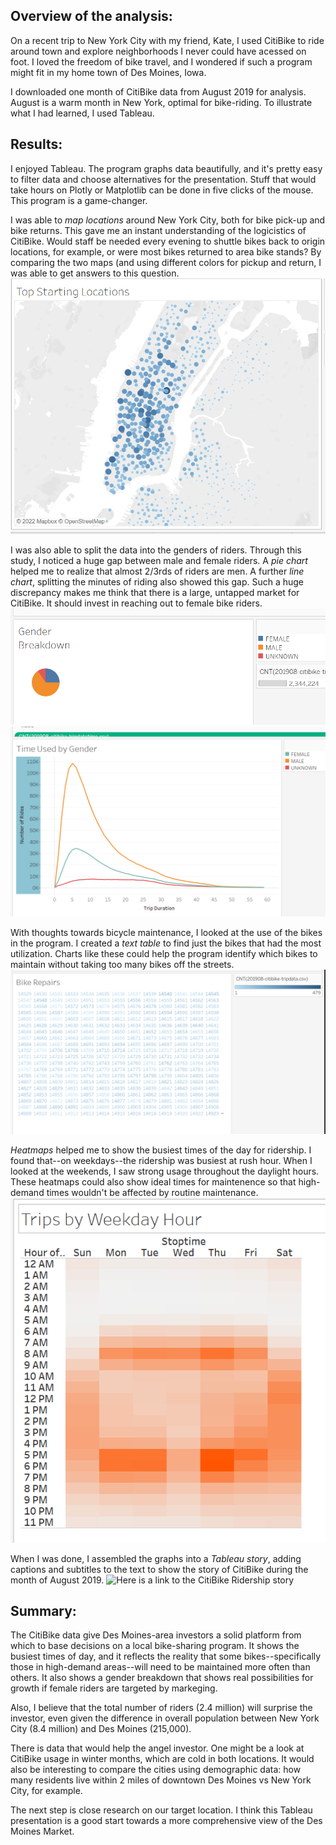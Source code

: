 ## Overview of the analysis: 
On a recent trip to New York City with my friend, Kate, I used CitiBike to ride around town and explore neighborhoods I never could have acessed on foot. I loved the freedom of bike travel, and I wondered if such a program might fit in my home town of Des Moines, Iowa.

I downloaded one month of CitiBike data from August 2019 for analysis. August is a warm month in New York, optimal for bike-riding. To illustrate what I had learned, I used Tableau.

## Results: 
I enjoyed Tableau. The program graphs data beautifully, and it's pretty easy to filter data and choose alternatives for the presentation. Stuff that would take hours on Plotly or Matplotlib can be done in five clicks of the mouse. This program is a game-changer.

I was able to *map locations* around New York City, both for bike pick-up and bike returns. This gave me an instant understanding of the logicistics of CitiBike. Would staff be needed every evening to shuttle bikes back to origin locations, for example, or were most bikes returned to area bike stands? By comparing the two maps (and using different colors for pickup and return, I was able to get answers to this question.
![Map locations example](https://github.com/JDittes/bikesharing/blob/main/mapping.png)

I was also able to split the data into the genders of riders. Through this study, I noticed a huge gap between male and female riders. A *pie chart* helped me to realize that almost 2/3rds of riders are men. A further *line chart*, splitting the minutes of riding also showed this gap. Such a huge discrepancy makes me think that there is a large, untapped market for CitiBike. It should invest in reaching out to female bike riders. 
![Pie chart](https://github.com/JDittes/bikesharing/blob/main/pie.png)
![Line chart riders](https://github.com/JDittes/bikesharing/blob/main/gender-line.png)

With thoughts towards bicycle maintenance, I looked at the use of the bikes in the program. I created a *text table* to find just the bikes that had the most utilization. Charts like these could help the program identify which bikes to maintain without taking too many bikes off the streets.
![Text table bike usage](https://github.com/JDittes/bikesharing/blob/main/text-table.png)

*Heatmaps* helped me to show the busiest times of the day for ridership. I found that--on weekdays--the ridership was busiest at rush hour. When I looked at the weekends, I saw strong usage throughout the daylight hours. These heatmaps could also show ideal times for maintenence so that high-demand times wouldn't be affected by routine maintenance.
![Heat map main ridership times](https://github.com/JDittes/bikesharing/blob/main/heatmap.png)

When I was done, I assembled the graphs into a *Tableau story*, adding captions and subtitles to the text to show the story of CitiBike during the month of August 2019.  ![Here is a link to the CitiBike Ridership story](https://public.tableau.com/views/CitiBikeData_16472989855810/CitiBikeRidership?:language=en-US&publish=yes&:display_count=n&:origin=viz_share_link)


## Summary: 
The CitiBike data give Des Moines-area investors a solid platform from which to base decisions on a local bike-sharing program. It shows the busiest times of day, and it reflects the reality that some bikes--specifically those in high-demand areas--will need to be maintained more often than others. It also shows a gender breakdown that shows real possibilities for growth if female riders are targeted by markeging.

Also, I believe that the total number of riders (2.4 million) will surprise the investor, even given the difference in overall population between New York City (8.4 million) and Des Moines (215,000).

There is data that would help the angel investor. One might be a look at CitiBike usage in winter months, which are cold in both locations. It would also be interesting to compare the cities using demographic data: how many residents live within 2 miles of downtown Des Moines vs New York City, for example.

The next step is close research on our target location. I think this Tableau presentation is a good start towards a more comprehensive view of the Des Moines Market.
